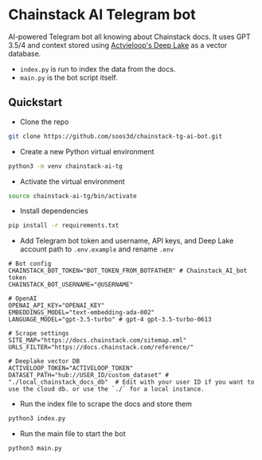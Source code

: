 # Chainstack AI Telegram bot

AI-powered Telegram bot all knowing about Chainstack docs. It uses GPT 3.5/4 and context stored using [Actvieloop's Deep Lake](https://app.activeloop.ai/) as a vector database.

- `index.py` is run to index the data from the docs.
- `main.py` is the bot script itself.

## Quickstart

- Clone the repo

```sh
git clone https://github.com/soos3d/chainstack-tg-ai-bot.git
```

- Create a new Python virtual environment

```sh
python3 -m venv chainstack-ai-tg
```

- Activate the virtual environment

```sh
source chainstack-ai-tg/bin/activate
```

- Install dependencies

```sh
pip install -r requirements.txt
```

- Add Telegram bot token and username, API keys, and Deep Lake account path to `.env.example` and rename `.env`

```env
# Bot config
CHAINSTACK_BOT_TOKEN="BOT_TOKEN_FROM_BOTFATHER" # Chainstack_AI_bot token
CHAINSTACK_BOT_USERNAME="@USERNAME"

# OpenAI
OPENAI_API_KEY="OPENAI_KEY"
EMBEDDINGS_MODEL="text-embedding-ada-002"
LANGUAGE_MODEL="gpt-3.5-turbo" # gpt-4 gpt-3.5-turbo-0613

# Scrape settings
SITE_MAP="https://docs.chainstack.com/sitemap.xml"
URLS_FILTER="https://docs.chainstack.com/reference/"

# Deeplake vector DB
ACTIVELOOP_TOKEN="ACTIVELOOP_TOKEN"
DATASET_PATH="hub://USER_ID/custom_dataset" # "./local_chainstack_docs_db"  # Edit with your user ID if you want to use the cloud db. or use the `./` for a local instance.
```

- Run the index file to scrape the docs and store them

```sh
python3 index.py
```

- Run the main file to start the bot

```sh
python3 main.py
```
